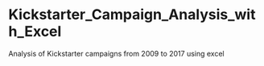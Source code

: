 # Kickstarter_Campaign_Analysis_with_Excel
Analysis of Kickstarter campaigns from 2009 to 2017 using excel
